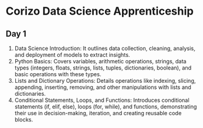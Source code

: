 # Corizo Data Science Apprenticeship

## Day 1
1. Data Science Introduction: It outlines data collection, cleaning, analysis, and deployment of models to extract insights.
2. Python Basics: Covers variables, arithmetic operations, strings, data types (integers, floats, strings, lists, tuples, dictionaries, boolean), and basic operations with these types.
3. Lists and Dictionary Operations: Details operations like indexing, slicing, appending, inserting, removing, and other manipulations with lists and dictionaries.
4. Conditional Statements, Loops, and Functions: Introduces conditional statements (if, elif, else), loops (for, while), and functions, demonstrating their use in decision-making, iteration, and creating reusable code blocks.
